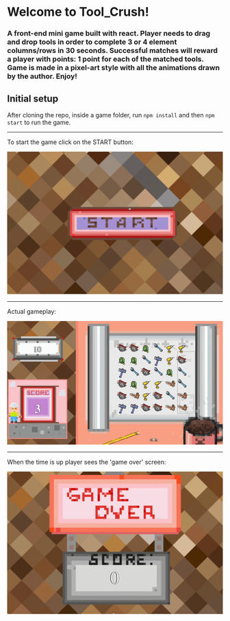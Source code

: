 # Welcome to Tool_Crush!

### A front-end mini game built with react. Player needs to drag and drop tools in order to complete 3 or 4 element columns/rows in 30 seconds. Successful matches will reward a player with points: 1 point for each of the matched tools. Game is made in a pixel-art style with all the animations drawn by the author. Enjoy!

## Initial setup

After cloning the repo, inside a game folder, run ```npm install``` and then ```npm start``` to run the game.

--------------------------------------------------------------------------------
To start the game click on the START button:

!["Start"](./public/gamestart.gif)

--------------------------------------------------------------------------------
Actual gameplay:

!["Gameplay"](./public/gameplay.gif)

--------------------------------------------------------------------------------
When the time is up player sees the 'game over' screen:

!["Finish"](./public/gamefinish.gif)
